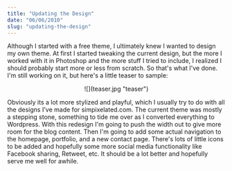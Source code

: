 ```yaml
---
title: "Updating the Design"
date: "06/06/2010"
slug: "updating-the-design"
---
```


Although I started with a free theme, I ultimately knew I wanted to design my own theme. At first I started tweaking the current design, but the more I worked with it in Photoshop and the more stuff I tried to include, I realized I should probably start more or less from scratch. So that's what I've done. I'm still working on it, but here's a little teaser to sample:

<div style="text-align: center;">![](teaser.jpg "teaser")</div>

Obviously its a lot more stylized and playful, which I usually try to do with all the designs I've made for simpixelated.com. The current theme was mostly a stepping stone, something to tide me over as I converted everything to Wordpress. With this redesign I'm going to push the width out to give more room for the blog content. Then I'm going to add some actual navigation to the homepage, portfolio, and a new contact page. There's lots of little icons to be added and hopefully some more social media functionality like Facebook sharing, Retweet, etc. It should be a lot better and hopefully serve me well for awhile.
